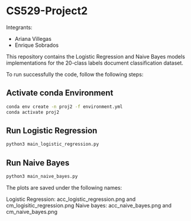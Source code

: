 # CS529-Project2

Integrants: 
 - Ariana Villegas
 - Enrique Sobrados

This repository contains the Logistic Regression and Naive Bayes models implementations for the 20-class labels document classification dataset.

To run successfully the code, follow the following steps:

## Activate conda Environment

```bash
conda env create -n proj2 -f environment.yml
conda activate proj2
```

## Run Logistic Regression


```bash
python3 main_logistic_regression.py
```

## Run Naive Bayes


```bash
python3 main_naive_bayes.py
```
The plots are saved under the following names: 

Logistic Regression: acc_logistic_regression.png and cm_logisitic_regression.png
Naive bayes: acc_naive_bayes.png and cm_naive_bayes.png
